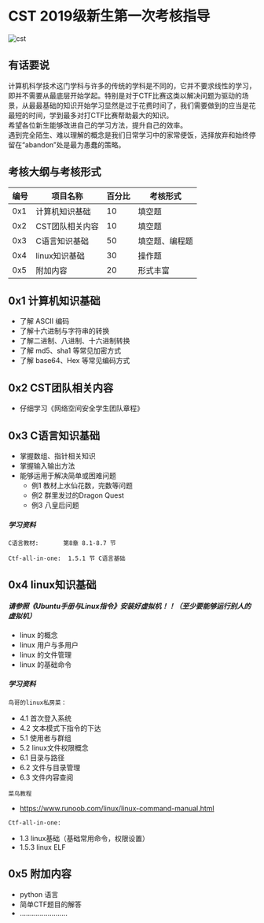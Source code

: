# CST 2019级新生第一次考核指导

![cst](..\..\..\..\pics\emojis\cst.png)
## 有话要说

计算机科学技术这门学科与许多的传统的学科是不同的，它并不要求线性的学习，即并不需要从最底层开始学起。特别是对于CTF比赛这类以解决问题为驱动的场景，从最最基础的知识开始学习显然是过于花费时间了，我们需要做到的应当是花最短的时间，学到最多对打CTF比赛帮助最大的知识。  
希望各位新生能够改进自己的学习方法，提升自己的效率。  
遇到完全陌生、难以理解的概念是我们日常学习中的家常便饭，选择放弃和始终停留在“abandon”处是最为愚蠢的策略。  

## 考核大纲与考核形式

| 编号 |    项目名称     | 百分比|考核形式|
|------|--------------- |-------|--|
|0x1   | 计算机知识基础  |   10  |填空题|
|0x2   | CST团队相关内容 |    10 |填空题|
|0x3   | C语言知识基础   |    50 |填空题、编程题|
|0x4   | linux知识基础   |    30 |操作题|
|0x5   | 附加内容        |    20 |形式丰富|


## 0x1 计算机知识基础
- 了解 ASCII 编码  
- 了解十六进制与字符串的转换  
- 了解二进制、八进制、十六进制转换  
- 了解 md5、sha1 等常见加密方式  
- 了解 base64、Hex 等常见编码方式

## 0x2 CST团队相关内容

- 仔细学习《网络空间安全学生团队章程》

## 0x3 C语言知识基础

- 掌握数组、指针相关知识
- 掌握输入输出方法
- 能够运用于解决简单或困难问题  
    - 例1 教材上水仙花数，完数等问题
    - 例2 群里发过的Dragon Quest
    - 例3 八皇后问题


#### *学习资料*

`C语言教材:       第8章 8.1-8.7 节`  

`Ctf-all-in-one:  1.5.1 节 C语言基础`  

## 0x4 linux知识基础

#### *请参照《Ubuntu手册与Linux指令》安装好虚拟机！！（至少要能够运行别人的虚拟机）*

- linux 的概念
- linux 用户与多用户
- linux 的文件管理
- linux 的基础命令

#### *学习资料*


`鸟哥的linux私房菜：`
- 4.1 首次登入系统
- 4.2 文本模式下指令的下达
- 5.1 使用者与群组
- 5.2 linux文件权限概念
- 6.1 目录与路径
- 6.2 文件与目录管理  
- 6.3 文件内容查阅

`菜鸟教程`
- https://www.runoob.com/linux/linux-command-manual.html

`Ctf-all-in-one:`   
- 1.3   linux基础（基础常用命令，权限设置）
- 1.5.3 linux ELF

## 0x5 附加内容  

- python 语言
- 简单CTF题目的解答
- ........................

